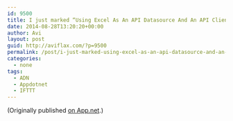 ```yaml
---
id: 9500
title: I just marked “Using Excel As An API Datasource And An API Client For The Masses” as a favorite in Readability. http://www.readability.com/articles/hdeqqopi
date: 2014-08-28T13:20:20+00:00
author: Avi
layout: post
guid: http://aviflax.com/?p=9500
permalink: /post/i-just-marked-using-excel-as-an-api-datasource-and-an-api-client-for-the-masses-as-a-favorite-in-readability-httpwww-readability-comarticleshdeqqopi/
categories:
  - none
tags:
  - ADN
  - Appdotnet
  - IFTTT
---
```

(Originally published [on App.net](http://alpha.app.net/aviflax/post/37623699).)